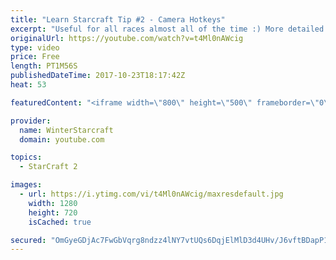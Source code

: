```yaml
---
title: "Learn Starcraft Tip #2 - Camera Hotkeys"
excerpt: "Useful for all races almost all of the time :) More detailed guides/tutorials under the learn to play starcraft playlist."
originalUrl: https://youtube.com/watch?v=t4Ml0nAWcig
type: video
price: Free
length: PT1M56S
publishedDateTime: 2017-10-23T18:17:42Z
heat: 53

featuredContent: "<iframe width=\"800\" height=\"500\" frameborder=\"0\" src=\"https://www.youtube.com/embed/t4Ml0nAWcig\" allow=\"accelerometer; autoplay; encrypted-media; gyroscope; picture-in-picture\" allowfullscreen></iframe>"

provider:
  name: WinterStarcraft
  domain: youtube.com

topics:
  - StarCraft 2

images:
  - url: https://i.ytimg.com/vi/t4Ml0nAWcig/maxresdefault.jpg
    width: 1280
    height: 720
    isCached: true

secured: "OmGyeGDjAc7FwGbVqrg8ndzz4lNY7vtUQs6DqjElMlD3d4UHv/J6vftBDapP15+Yooyjna+ujCf4SdR8zEdnpdMG+AgXkOwMzUbuS6OEUVLbJBOAvFrebG04JGLsxDBfR8KawFu21dfEgv2MkBVztbd/VPgWVAq+ls17xzsOxio4BR3VJiGwSGka/ifHqF16JJDiJkInlDnAoqitKrljQoMoh9X2E77XobTaSQD1Uq7ViQKtH6p2trZedWGrHkwJ92i5zM7nfCZiEjk3aMUQUEZ/e5qpopvPc+EfYAjSTT5g3HQIzYjoiDxxt21h47Y+AsVml4Y+ImOmDZWUEZlL6GXHvopDCZ1FICyYpKxV428YWVeZmwWAfYEwmlBTW/oy6GiEn/mjN/sdfKPuJ3IDqpSL09nKFH4svWYRuVO62dI=;OqWEKGyYL8XZJMWXSlPopQ=="
---
```


